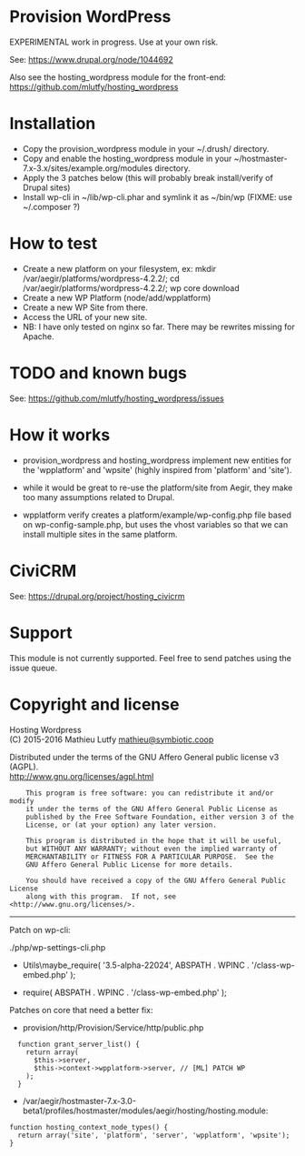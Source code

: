 Provision WordPress
===================

EXPERIMENTAL work in progress. Use at your own risk.

See: https://www.drupal.org/node/1044692

Also see the hosting_wordpress module for the front-end:  
https://github.com/mlutfy/hosting_wordpress

Installation
============

- Copy the provision_wordpress module in your ~/.drush/ directory.
- Copy and enable the hosting_wordpress module in your ~/hostmaster-7.x-3.x/sites/example.org/modules directory.
- Apply the 3 patches below (this will probably break install/verify of Drupal sites)
- Install wp-cli in ~/lib/wp-cli.phar and symlink it as ~/bin/wp (FIXME: use ~/.composer ?)

How to test
===========

- Create a new platform on your filesystem, ex: mkdir /var/aegir/platforms/wordpress-4.2.2/; cd /var/aegir/platforms/wordpress-4.2.2/; wp core download
- Create a new WP Platform (node/add/wpplatform)
- Create a new WP Site from there.
- Access the URL of your new site.
- NB: I have only tested on nginx so far. There may be rewrites missing for Apache.

TODO and known bugs
===================

See: https://github.com/mlutfy/hosting_wordpress/issues

How it works
============

- provision_wordpress and hosting_wordpress implement new entities for
  the 'wpplatform' and 'wpsite' (highly inspired from 'platform' and 'site').

- while it would be great to re-use the platform/site from Aegir, they make
  too many assumptions related to Drupal.

- wpplatform verify creates a platform/example/wp-config.php file
  based on wp-config-sample.php, but uses the vhost variables so that
  we can install multiple sites in the same platform.

CiviCRM
=======

See: https://drupal.org/project/hosting_civicrm

Support
=======

This module is not currently supported. Feel free to send patches using the issue queue.

Copyright and license
=====================

Hosting Wordpress  
(C) 2015-2016 Mathieu Lutfy <mathieu@symbiotic.coop>

Distributed under the terms of the GNU Affero General public license v3 (AGPL).  
http://www.gnu.org/licenses/agpl.html

```
    This program is free software: you can redistribute it and/or modify
    it under the terms of the GNU Affero General Public License as
    published by the Free Software Foundation, either version 3 of the
    License, or (at your option) any later version.

    This program is distributed in the hope that it will be useful,
    but WITHOUT ANY WARRANTY; without even the implied warranty of
    MERCHANTABILITY or FITNESS FOR A PARTICULAR PURPOSE.  See the
    GNU Affero General Public License for more details.

    You should have received a copy of the GNU Affero General Public License
    along with this program.  If not, see <http://www.gnu.org/licenses/>.
```

---------------

Patch on wp-cli:

./php/wp-settings-cli.php

- Utils\maybe_require( '3.5-alpha-22024', ABSPATH . WPINC . '/class-wp-embed.php' );
+ require( ABSPATH . WPINC . '/class-wp-embed.php' );

Patches on core that need a better fix:

- provision/http/Provision/Service/http/public.php

```
  function grant_server_list() {
    return array(
      $this->server,
      $this->context->wpplatform->server, // [ML] PATCH WP
    );
  }
```

- /var/aegir/hostmaster-7.x-3.0-beta1/profiles/hostmaster/modules/aegir/hosting/hosting.module:

```
function hosting_context_node_types() {
  return array('site', 'platform', 'server', 'wpplatform', 'wpsite');
}
```
